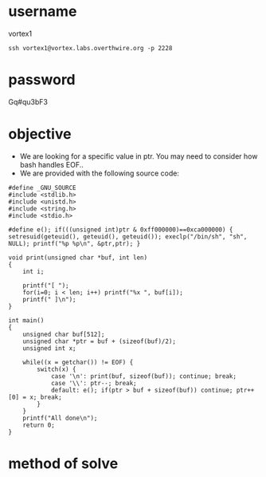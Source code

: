 # username
vortex1
```
ssh vortex1@vortex.labs.overthwire.org -p 2228
```
# password
Gq#qu3bF3
# objective
* We are looking for a specific value in ptr. You may need to consider how bash handles EOF..
* We are provided with the following source code:
```
#define _GNU_SOURCE
#include <stdlib.h>
#include <unistd.h>
#include <string.h>
#include <stdio.h>

#define e(); if(((unsigned int)ptr & 0xff000000)==0xca000000) { setresuid(geteuid(), geteuid(), geteuid()); execlp("/bin/sh", "sh", NULL); printf("%p %p\n", &ptr,ptr); }

void print(unsigned char *buf, int len)
{
	int i;

	printf("[ ");
	for(i=0; i < len; i++) printf("%x ", buf[i]); 
	printf(" ]\n");
}

int main()
{
	unsigned char buf[512];
	unsigned char *ptr = buf + (sizeof(buf)/2);
	unsigned int x;

	while((x = getchar()) != EOF) {
		switch(x) {
			case '\n': print(buf, sizeof(buf)); continue; break;
			case '\\': ptr--; break; 
			default: e(); if(ptr > buf + sizeof(buf)) continue; ptr++[0] = x; break;
		}
	}
	printf("All done\n");
	return 0;
}
```
# method of solve


